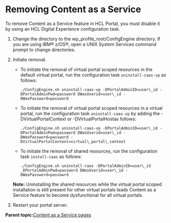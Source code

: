 # Removing Content as a Service 

To remove Content as a Service feature in HCL Portal, you must disable it by using an HCL Digital Experience configuration task.

1.  Change the directory to the wp\_profile\_root/ConfigEngine directory. If you are using IBM® z/OS®, open a UNIX System Services command prompt to change directories.

2.  Initiate removal.

    -   To initiate the removal of virtual portal scoped resources in the default virtual portal, run the configuration task `uninstall-caas-vp` as follows:

        `./ConfigEngine.sh uninstall-caas-vp -DPortalAdminID=user\_id -DPortalAdminPwd=password DWasUserid=user\_id -DWasPassword=password`

    -   To initiate the removal of virtual portal scoped resources in a virtual portal, run the configuration task `uninstall-caas-vp` by adding the -DVirtualPortalContext or -DVirtualPortalHostas follows:

        `./ConfigEngine.sh uninstall-caas-vp -DPortalAdminID=user\_id -DPortalAdminPwd=password DWasUserid=user\_id -DWasPassword=password -DVirtualPortalContext=virtual\_portal\_context`

    -   To initiate the removal of shared resources, run the configuration task `install-caas` as follows:

        `./ConfigEngine.sh uninstall-caas -DPortalAdminID=user\_id _DPortalAdminPwd=password DWasUserid=user\_id -DWasPassword=passowrd`

    **Note:** Uninstalling the shared resources while the virtual portal scoped installation is still present for other virtual portals leads Content as a Service feature to become dysfunctional for all virtual portals.

3.  Restart your portal server.


**Parent topic:**[Content as a Service pages ](../wcm/cntnt_serv_pgs.md)

